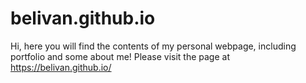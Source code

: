 # belivan.github.io

Hi, here you will find the contents of my personal webpage, including portfolio and some about me! 
Please visit the page at [](https://belivan.github.io/)https://belivan.github.io/
